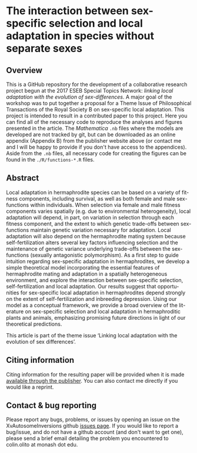 # The interaction between sex-specific selection and local adaptation in species without separate sexes


## Overview

This is a GitHub repository for the development of a collaborative research project begun at the 2017 ESEB Special Topics Network: *linking local adaptation with the evolution of sex-differences*. A major goal of the workshop was to put together a proposal for a Theme Issue of Philosophical Transactions of the Royal Society B on sex-specific local adaptation. This project is intended to result in a contributed paper to this project. Here you can find all of the necessary code to reproduce the analyses and figures presented in the article. The *Mathematica* `.nb` files where the models are developed are not tracked by git, but can be downloaded as an online appendix (Appendix B) from the publisher website above (or contact me and I will be happy to provide if you don't have access to the appendices). Aside from the `.nb` files, all necessary code for creating the figures can be found in the `./R/functions-*.R` files. 


## Abstract 

Local adaptation in hermaphrodite species can be based on a variety of fit- ness components, including survival, as well as both female and male sex- functions within individuals. When selection via female and male fitness components varies spatially (e.g. due to environmental heterogeneity), local adaptation will depend, in part, on variation in selection through each fitness component, and the extent to which genetic trade-offs between sex-functions maintain genetic variation necessary for adaptation. Local adaptation will also depend on the hermaphrodite mating system because self-fertilization alters several key factors influencing selection and the maintenance of genetic variance underlying trade-offs between the sex-functions (sexually antagonistic polymorphism). As a first step to guide intuition regarding sex-specific adaptation in hermaphrodites, we develop a simple theoretical model incorporating the essential features of hermaphrodite mating and adaptation in a spatially heterogeneous environment, and explore the interaction between sex-specific selection, self-fertilization and local adaptation. Our results suggest that opportu- nities for sex-specific local adaptation in hermaphrodites depend strongly on the extent of self-fertilization and inbreeding depression. Using our model as a conceptual framework, we provide a broad overview of the lit- erature on sex-specific selection and local adaptation in hermaphroditic plants and animals, emphasizing promising future directions in light of our theoretical predictions.

This article is part of the theme issue ‘Linking local adaptation with the evolution of sex differences’.


## Citing information

Citing information for the resulting paper will be provided when it is made [available through the publisher](http://XXXXX). You can also contact me directly if you would like a reprint. 


## Contact & bug reporting

Please report any bugs, problems, or issues by opening an issue on the XvAutosomeInversions github [issues page](https://github.com/colin-olito/SA-SexSystem-LocalAdapt/issues). If you would like to report a bug/issue, and do not have a github account (and don't want to get one), please send a brief email detailing the problem you encountered to colin.olito at monash dot edu.